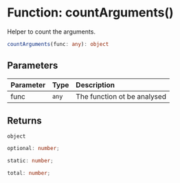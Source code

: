 # Function: countArguments()

Helper to count the arguments.

```ts
countArguments(func: any): object
```

## Parameters

| Parameter | Type  | Description                 |
| :-------- | :---- | :-------------------------- |
| func      | `any` | The function ot be analysed |

## Returns

`object`

```ts
optional: number;
```

```ts
static: number;
```

```ts
total: number;
```
